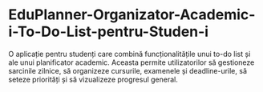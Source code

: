 # EduPlanner-Organizator-Academic-i-To-Do-List-pentru-Studen-i
O aplicație pentru studenți care combină funcționalitățile unui to-do list și ale unui planificator academic. Aceasta permite utilizatorilor să gestioneze sarcinile zilnice, să organizeze cursurile, examenele și deadline-urile, să seteze priorități și să vizualizeze progresul general.
